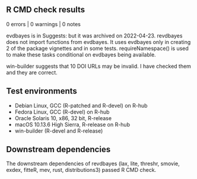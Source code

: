 ## R CMD check results

0 errors | 0 warnings | 0 notes

evdbayes is in Suggests: but it was archived on 2022-04-23.  revdbayes does not import functions from evdbayes.  It uses evdbayes only in creating 2 of the package vignettes and in some tests.  requireNamespace() is used to make these tasks conditional on evdbayes being available. 

win-builder suggests that 10 DOI URLs may be invalid.  I have checked them and they are correct.

## Test environments

- Debian Linux, GCC (R-patched and R-devel) on R-hub
- Fedora Linux, GCC (R-devel) on R-hub
- Oracle Solaris 10, x86, 32 bit, R-release
- macOS 10.13.6 High Sierra, R-release on R-hub
- win-builder (R-devel and R-release)

## Downstream dependencies

The downstream dependencies of revdbayes (lax, lite, threshr, smovie, exdex, fitteR, mev, rust, distributions3) passed R CMD check.
